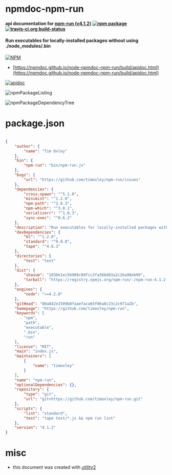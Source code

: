 # npmdoc-npm-run

#### api documentation for  [npm-run (v4.1.2)](https://github.com/timoxley/npm-run)  [![npm package](https://img.shields.io/npm/v/npmdoc-npm-run.svg?style=flat-square)](https://www.npmjs.org/package/npmdoc-npm-run) [![travis-ci.org build-status](https://api.travis-ci.org/npmdoc/node-npmdoc-npm-run.svg)](https://travis-ci.org/npmdoc/node-npmdoc-npm-run)

#### Run executables for locally-installed packages without using ./node_modules/.bin

[![NPM](https://nodei.co/npm/npm-run.png?downloads=true&downloadRank=true&stars=true)](https://www.npmjs.com/package/npm-run)

- [https://npmdoc.github.io/node-npmdoc-npm-run/build/apidoc.html](https://npmdoc.github.io/node-npmdoc-npm-run/build/apidoc.html)

[![apidoc](https://npmdoc.github.io/node-npmdoc-npm-run/build/screenCapture.buildCi.browser.%252Ftmp%252Fbuild%252Fapidoc.html.png)](https://npmdoc.github.io/node-npmdoc-npm-run/build/apidoc.html)

![npmPackageListing](https://npmdoc.github.io/node-npmdoc-npm-run/build/screenCapture.npmPackageListing.svg)

![npmPackageDependencyTree](https://npmdoc.github.io/node-npmdoc-npm-run/build/screenCapture.npmPackageDependencyTree.svg)



# package.json

```json

{
    "author": {
        "name": "Tim Oxley"
    },
    "bin": {
        "npm-run": "bin/npm-run.js"
    },
    "bugs": {
        "url": "https://github.com/timoxley/npm-run/issues"
    },
    "dependencies": {
        "cross-spawn": "^5.1.0",
        "minimist": "^1.2.0",
        "npm-path": "^2.0.3",
        "npm-which": "^3.0.1",
        "serializerr": "^1.0.3",
        "sync-exec": "^0.6.2"
    },
    "description": "Run executables for locally-installed packages without using ./node_modules/.bin",
    "devDependencies": {
        "bl": "^1.2.0",
        "standard": "^9.0.0",
        "tape": "^4.6.3"
    },
    "directories": {
        "test": "test"
    },
    "dist": {
        "shasum": "1030e1ec56908c89fcc3fa366d03a2c2ba98eb99",
        "tarball": "https://registry.npmjs.org/npm-run/-/npm-run-4.1.2.tgz"
    },
    "engines": {
        "node": ">=4.2.0"
    },
    "gitHead": "80a842e1509b8faaefaca65f06a8c23c2c971a2b",
    "homepage": "https://github.com/timoxley/npm-run",
    "keywords": [
        "npm",
        "path",
        "executable",
        ".bin",
        "run"
    ],
    "license": "MIT",
    "main": "index.js",
    "maintainers": [
        {
            "name": "timoxley"
        }
    ],
    "name": "npm-run",
    "optionalDependencies": {},
    "repository": {
        "type": "git",
        "url": "git+https://github.com/timoxley/npm-run.git"
    },
    "scripts": {
        "lint": "standard",
        "test": "tape test/*.js && npm run lint"
    },
    "version": "4.1.2"
}
```



# misc
- this document was created with [utility2](https://github.com/kaizhu256/node-utility2)
